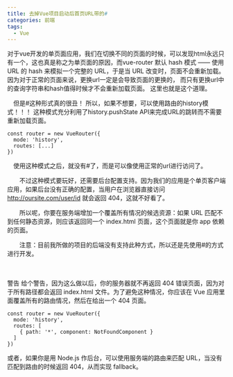 ```yaml
---
title: 去掉Vue项目启动后首页URL带的#
categories: 前端
tags:
  - Vue
---
```

对于vue开发的单页面应用，我们在切换不同的页面的时候，可以发现html永远只有一个，这也真是称之为单页面的原因，而vue-router 默认 hash 模式 —— 使用 URL 的 hash 来模拟一个完整的 URL，于是当 URL 改变时，页面不会重新加载。因为对于正常的页面来说，更换url一定是会导致页面的更换的， 而只有更换url中的查询字符串和hash值得时候才不会重新加载页面。 这里也就是这个道理。

　但是#这种形式真的很丑！  所以，如果不想要，可以使用路由的history模式！！！ 这种模式充分利用了history.pushState API来完成URL的跳转而不需要重新加载页面。

```
const router = new VueRouter({
  mode: 'history',
  routes: [...]
})

```

　使用这种模式之后，就没有#了，而是可以像使用正常的url进行访问了。 　　

　　不过这种模式要玩好，还需要后台配置支持。因为我们的应用是个单页客户端应用，如果后台没有正确的配置，当用户在浏览器直接访问 http://oursite.com/user/id 就会返回 404，这就不好看了。

　　所以呢，你要在服务端增加一个覆盖所有情况的候选资源：如果 URL 匹配不到任何静态资源，则应该返回同一个 index.html 页面，这个页面就是你 app 依赖的页面。

 

　　注意：目前我所做的项目的后端没有支持此种方式，所以还是先使用#的方式进行开发。

　　

警告
给个警告，因为这么做以后，你的服务器就不再返回 404 错误页面，因为对于所有路径都会返回 index.html 文件。为了避免这种情况，你应该在 Vue 应用里面覆盖所有的路由情况，然后在给出一个 404 页面。

```
const router = new VueRouter({
  mode: 'history',
  routes: [
    { path: '*', component: NotFoundComponent }
  ]
})

```

或者，如果你是用 Node.js 作后台，可以使用服务端的路由来匹配 URL，当没有匹配到路由的时候返回 404，从而实现 fallback。